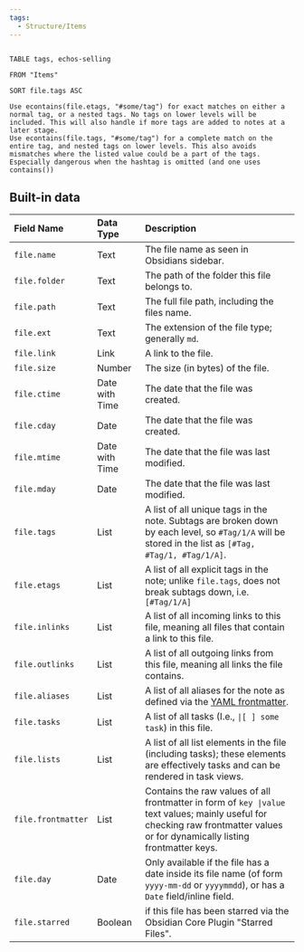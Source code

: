 ```yaml
---
tags:
  - Structure/Items
---
```


```dataview

TABLE tags, echos-selling

FROM "Items"

SORT file.tags ASC

```

    Use econtains(file.etags, "#some/tag") for exact matches on either a normal tag, or a nested tags. No tags on lower levels will be included. This will also handle if more tags are added to notes at a later stage.
    Use econtains(file.tags, "#some/tag") for a complete match on the entire tag, and nested tags on lower levels. This also avoids mismatches where the listed value could be a part of the tags. Especially dangerous when the hashtag is omitted (and one uses contains())

## Built-in data

|Field Name|Data Type|Description|
|:----|:----|:----|
|`file.name`|Text|The file name as seen in Obsidians sidebar.|
|`file.folder`|Text|The path of the folder this file belongs to.|
|`file.path`|Text|The full file path, including the files name.|
|`file.ext`|Text|The extension of the file type; generally `md`.|
|`file.link`|Link|A link to the file.|
|`file.size`|Number|The size (in bytes) of the file.|
|`file.ctime`|Date with Time|The date that the file was created.|
|`file.cday`|Date|The date that the file was created.|
|`file.mtime`|Date with Time|The date that the file was last modified.|
|`file.mday`|Date|The date that the file was last modified.|
|`file.tags`|List|A list of all unique tags in the note. Subtags are broken down by each level, so `#Tag/1/A` will be stored in the list as `[#Tag, #Tag/1, #Tag/1/A]`.|
|`file.etags`|List|A list of all explicit tags in the note; unlike `file.tags`, does not break subtags down, i.e. `[#Tag/1/A]`|
|`file.inlinks`|List|A list of all incoming links to this file, meaning all files that contain a link to this file.|
|`file.outlinks`|List|A list of all outgoing links from this file, meaning all links the file contains.|
|`file.aliases`|List|A list of all aliases for the note as defined via the [YAML frontmatter](https://help.obsidian.md/How+to/Add+aliases+to+note).|
|`file.tasks`|List|A list of all tasks (I.e., `\|[ ] some task`) in this file.|
|`file.lists`|List|A list of all list elements in the file (including tasks); these elements are effectively tasks and can be rendered in task views.|
|`file.frontmatter`|List|Contains the raw values of all frontmatter in form of `key \|value` text values; mainly useful for checking raw frontmatter values or for dynamically listing frontmatter keys.|
|`file.day`|Date|Only available if the file has a date inside its file name (of form `yyyy-mm-dd` or `yyyymmdd`), or has a `Date` field/inline field.|
|`file.starred`|Boolean|if this file has been starred via the Obsidian Core Plugin "Starred Files".|

